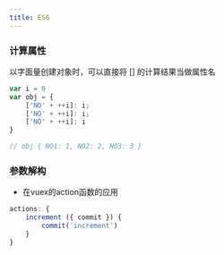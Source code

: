 ```yaml
---
title: ES6
---
```

### 计算属性
以字面量创建对象时，可以直接将 [] 的计算结果当做属性名
``` js
var i = 0
var obj = {
    ['NO' + ++i]: i;
    ['NO' + ++i]: i;
    ['NO' + ++i]: i
}

// obj { NO1: 1, NO2: 2, NO3: 3 }
```
### 参数解构
- 在vuex的action函数的应用
```js
actions: {
    increment ({ commit }) {
        commit('increment')
    }
}
```